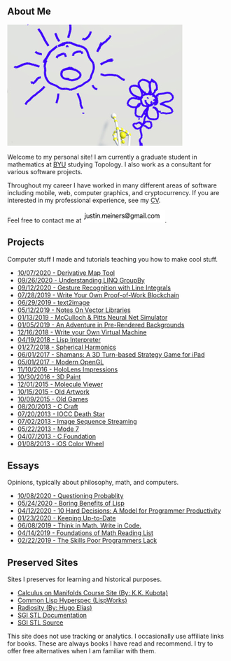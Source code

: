 About Me
---------

![finger painting](finger_painting.jpg)

Welcome to my personal site!
I am currently a graduate student in mathematics at [BYU](https://math.byu.edu) studying
Topology.
I also work as a consultant for various software projects.

Throughout my career I have worked in many different areas of software including mobile, web, computer graphics, and cryptocurrency.
If you are interested in my professional experience, see my [CV](files/cv.pdf).

Feel free to contact me at ![justin's email](mail.gif).

## Projects

Computer stuff I made and tutorials teaching you how to make cool stuff.

- [10/07/2020 - Derivative Map Tool](https://github.com/justinmeiners/derivative-map-tool)
- [09/26/2020 - Understanding LINQ GroupBy](understanding-groupby/)
- [09/12/2020 - Gesture Recognition with Line Integrals](https://justinmeiners.github.io/gesture-recognition/)
- [07/28/2019 - Write Your Own Proof-of-Work Blockchain](https://justinmeiners.github.io/tiny-blockchain/)
- [06/29/2019 - text2image](https://github.com/justinmeiners/text2image)
- [05/12/2019 - Notes On Vector Libraries](vector-libs/)
- [01/13/2019 - McCulloch & Pitts Neural Net Simulator](https://justinmeiners.github.io/neural-nets-sim/)
- [01/05/2019 - An Adventure in Pre-Rendered Backgrounds](https://justinmeiners.github.io/pre-rendered-backgrounds/)
- [12/16/2018 - Write your Own Virtual Machine](https://justinmeiners.github.io/lc3-vm/)
- [04/19/2018 - Lisp Interpreter](https://github.com/justinmeiners/lisp-interpreter)
- [01/27/2018 - Spherical Harmonics](https://github.com/justinmeiners/spherical-harmonics)
- [06/01/2017 - Shamans: A 3D Turn-based Strategy Game for iPad](https://justinmeiners.github.io/shamans/)
- [05/01/2017 - Modern OpenGL](modern-opengl/)
- [11/10/2016 - HoloLens Impressions](hololens-impressions/)
- [10/30/2016 - 3D Paint](3d-paint/)
- [12/01/2015 - Molecule Viewer](https://github.com/justinmeiners/molecule-viewer)
- [10/15/2015 - Old Artwork](old-artwork/)
- [10/09/2015 - Old Games](old-games/)
- [08/20/2013 - C Craft](https://github.com/justinmeiners/c-craft)
- [07/20/2013 - IOCC Death Star](https://github.com/justinmeiners/ioccc-death-star)
- [07/02/2013 - Image Sequence Streaming](https://github.com/justinmeiners/image-sequence-streaming)
- [05/22/2013 - Mode 7](https://github.com/justinmeiners/mode-7)
- [04/07/2013 - C Foundation](https://github.com/justinmeiners/c-foundation)
- [01/08/2013 - iOS Color Wheel](https://github.com/justinmeiners/ios-color-wheel)

## Essays

Opinions, typically about philosophy, math, and computers.

- [10/08/2020 - Questioning Probablity](questioning-probability/)
- [05/24/2020 - Boring Benefits of Lisp](boring-benefits-of-lisp/)
- [04/12/2020 - 10 Hard Decisions: A Model for Programmer Productivity](10-hard-decisions/)
- [01/23/2020 - Keeping Up-to-Date](keeping-up-to-date/)
- [06/08/2019 - Think in Math. Write in Code.](think-in-math/)
- [04/14/2019 - Foundations of Math Reading List](foundations-of-math-reading/)
- [02/22/2019 - The Skills Poor Programmers Lack](the-skills-programmers-lack/)


## Preserved Sites

Sites I preserves for learning and historical purposes.

- [Calculus on Manifolds Course Site (By: K.K. Kubota)](https://justinmeiners.github.io/calculus-on-manifolds-site/)
- [Common Lisp Hyperspec (LispWorks)](https://justinmeiners.github.io/clhs/HyperSpec/Front/)
- [Radiosity (By: Hugo Elias)](https://justinmeiners.github.io/Hugo-Elias-Radiosity)
- [SGI STL Documentation](https://justinmeiners.github.io/sgi-stl-docs/)
- [SGI STL Source](https://github.com/justinmeiners/sgi-stl)



This site does not use tracking or analytics.
I occasionally use affiliate links for books.
These are always books I have read and recommend.
I try to offer free alternatives when I am familiar with them.


